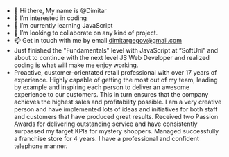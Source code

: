 - 👋 Hi there, My name is @Dimitar
- 👀 I’m interested in coding
- 🌱 I’m currently learning JavaScript
- 💞️ I’m looking to collaborate on any kind of project.
- 📫 Get in touch with me by email dimitargegov@gmail.com
- Just finished the "Fundamentals" level with JavaScript at “SoftUni” and about to continue with the next level JS Web Developer and realized coding is what will make me enjoy working. 
- Proactive, customer-orientated retail professional with over 17 years of experience. Highly capable of getting the most out of my team, leading by example and inspiring each person to deliver an awesome experience to our customers. This in turn ensures that the company achieves the highest sales and profitability possible. I am a very creative person and have implemented lots of ideas and initiatives for both staff and customers that have produced great results. Received two Passion Awards for delivering outstanding service and have consistently surpassed my target KPIs for mystery shoppers. Managed successfully a franchise store for 4 years. I have a professional and confident telephone manner.
